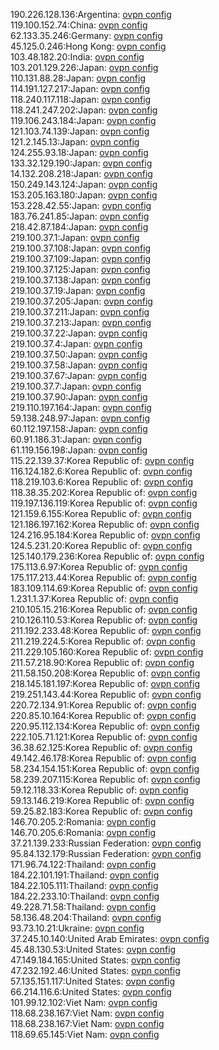 190.226.128.136:Argentina: [ovpn config](vpn/190_226_128_136.ovpn)  
119.100.152.74:China: [ovpn config](vpn/119_100_152_74.ovpn)  
62.133.35.246:Germany: [ovpn config](vpn/62_133_35_246.ovpn)  
45.125.0.246:Hong Kong: [ovpn config](vpn/45_125_0_246.ovpn)  
103.48.182.20:India: [ovpn config](vpn/103_48_182_20.ovpn)  
103.201.129.226:Japan: [ovpn config](vpn/103_201_129_226.ovpn)  
110.131.88.28:Japan: [ovpn config](vpn/110_131_88_28.ovpn)  
114.191.127.217:Japan: [ovpn config](vpn/114_191_127_217.ovpn)  
118.240.117.118:Japan: [ovpn config](vpn/118_240_117_118.ovpn)  
118.241.247.202:Japan: [ovpn config](vpn/118_241_247_202.ovpn)  
119.106.243.184:Japan: [ovpn config](vpn/119_106_243_184.ovpn)  
121.103.74.139:Japan: [ovpn config](vpn/121_103_74_139.ovpn)  
121.2.145.13:Japan: [ovpn config](vpn/121_2_145_13.ovpn)  
124.255.93.18:Japan: [ovpn config](vpn/124_255_93_18.ovpn)  
133.32.129.190:Japan: [ovpn config](vpn/133_32_129_190.ovpn)  
14.132.208.218:Japan: [ovpn config](vpn/14_132_208_218.ovpn)  
150.249.143.124:Japan: [ovpn config](vpn/150_249_143_124.ovpn)  
153.205.163.180:Japan: [ovpn config](vpn/153_205_163_180.ovpn)  
153.228.42.55:Japan: [ovpn config](vpn/153_228_42_55.ovpn)  
183.76.241.85:Japan: [ovpn config](vpn/183_76_241_85.ovpn)  
218.42.87.184:Japan: [ovpn config](vpn/218_42_87_184.ovpn)  
219.100.37.1:Japan: [ovpn config](vpn/219_100_37_1.ovpn)  
219.100.37.108:Japan: [ovpn config](vpn/219_100_37_108.ovpn)  
219.100.37.109:Japan: [ovpn config](vpn/219_100_37_109.ovpn)  
219.100.37.125:Japan: [ovpn config](vpn/219_100_37_125.ovpn)  
219.100.37.138:Japan: [ovpn config](vpn/219_100_37_138.ovpn)  
219.100.37.19:Japan: [ovpn config](vpn/219_100_37_19.ovpn)  
219.100.37.205:Japan: [ovpn config](vpn/219_100_37_205.ovpn)  
219.100.37.211:Japan: [ovpn config](vpn/219_100_37_211.ovpn)  
219.100.37.213:Japan: [ovpn config](vpn/219_100_37_213.ovpn)  
219.100.37.22:Japan: [ovpn config](vpn/219_100_37_22.ovpn)  
219.100.37.4:Japan: [ovpn config](vpn/219_100_37_4.ovpn)  
219.100.37.50:Japan: [ovpn config](vpn/219_100_37_50.ovpn)  
219.100.37.58:Japan: [ovpn config](vpn/219_100_37_58.ovpn)  
219.100.37.67:Japan: [ovpn config](vpn/219_100_37_67.ovpn)  
219.100.37.7:Japan: [ovpn config](vpn/219_100_37_7.ovpn)  
219.100.37.90:Japan: [ovpn config](vpn/219_100_37_90.ovpn)  
219.110.197.164:Japan: [ovpn config](vpn/219_110_197_164.ovpn)  
59.138.248.97:Japan: [ovpn config](vpn/59_138_248_97.ovpn)  
60.112.197.158:Japan: [ovpn config](vpn/60_112_197_158.ovpn)  
60.91.186.31:Japan: [ovpn config](vpn/60_91_186_31.ovpn)  
61.119.156.198:Japan: [ovpn config](vpn/61_119_156_198.ovpn)  
115.22.139.37:Korea Republic of: [ovpn config](vpn/115_22_139_37.ovpn)  
116.124.182.6:Korea Republic of: [ovpn config](vpn/116_124_182_6.ovpn)  
118.219.103.6:Korea Republic of: [ovpn config](vpn/118_219_103_6.ovpn)  
118.38.35.202:Korea Republic of: [ovpn config](vpn/118_38_35_202.ovpn)  
119.197.136.119:Korea Republic of: [ovpn config](vpn/119_197_136_119.ovpn)  
121.159.6.155:Korea Republic of: [ovpn config](vpn/121_159_6_155.ovpn)  
121.186.197.162:Korea Republic of: [ovpn config](vpn/121_186_197_162.ovpn)  
124.216.95.184:Korea Republic of: [ovpn config](vpn/124_216_95_184.ovpn)  
124.5.231.20:Korea Republic of: [ovpn config](vpn/124_5_231_20.ovpn)  
125.140.179.236:Korea Republic of: [ovpn config](vpn/125_140_179_236.ovpn)  
175.113.6.97:Korea Republic of: [ovpn config](vpn/175_113_6_97.ovpn)  
175.117.213.44:Korea Republic of: [ovpn config](vpn/175_117_213_44.ovpn)  
183.109.114.69:Korea Republic of: [ovpn config](vpn/183_109_114_69.ovpn)  
1.231.1.37:Korea Republic of: [ovpn config](vpn/1_231_1_37.ovpn)  
210.105.15.216:Korea Republic of: [ovpn config](vpn/210_105_15_216.ovpn)  
210.126.110.53:Korea Republic of: [ovpn config](vpn/210_126_110_53.ovpn)  
211.192.233.48:Korea Republic of: [ovpn config](vpn/211_192_233_48.ovpn)  
211.219.224.5:Korea Republic of: [ovpn config](vpn/211_219_224_5.ovpn)  
211.229.105.160:Korea Republic of: [ovpn config](vpn/211_229_105_160.ovpn)  
211.57.218.90:Korea Republic of: [ovpn config](vpn/211_57_218_90.ovpn)  
211.58.150.208:Korea Republic of: [ovpn config](vpn/211_58_150_208.ovpn)  
218.145.181.197:Korea Republic of: [ovpn config](vpn/218_145_181_197.ovpn)  
219.251.143.44:Korea Republic of: [ovpn config](vpn/219_251_143_44.ovpn)  
220.72.134.91:Korea Republic of: [ovpn config](vpn/220_72_134_91.ovpn)  
220.85.10.164:Korea Republic of: [ovpn config](vpn/220_85_10_164.ovpn)  
220.95.112.134:Korea Republic of: [ovpn config](vpn/220_95_112_134.ovpn)  
222.105.71.121:Korea Republic of: [ovpn config](vpn/222_105_71_121.ovpn)  
36.38.62.125:Korea Republic of: [ovpn config](vpn/36_38_62_125.ovpn)  
49.142.46.178:Korea Republic of: [ovpn config](vpn/49_142_46_178.ovpn)  
58.234.154.151:Korea Republic of: [ovpn config](vpn/58_234_154_151.ovpn)  
58.239.207.115:Korea Republic of: [ovpn config](vpn/58_239_207_115.ovpn)  
59.12.118.33:Korea Republic of: [ovpn config](vpn/59_12_118_33.ovpn)  
59.13.146.219:Korea Republic of: [ovpn config](vpn/59_13_146_219.ovpn)  
59.25.82.183:Korea Republic of: [ovpn config](vpn/59_25_82_183.ovpn)  
146.70.205.2:Romania: [ovpn config](vpn/146_70_205_2.ovpn)  
146.70.205.6:Romania: [ovpn config](vpn/146_70_205_6.ovpn)  
37.21.139.233:Russian Federation: [ovpn config](vpn/37_21_139_233.ovpn)  
95.84.132.179:Russian Federation: [ovpn config](vpn/95_84_132_179.ovpn)  
171.96.74.122:Thailand: [ovpn config](vpn/171_96_74_122.ovpn)  
184.22.101.191:Thailand: [ovpn config](vpn/184_22_101_191.ovpn)  
184.22.105.111:Thailand: [ovpn config](vpn/184_22_105_111.ovpn)  
184.22.233.10:Thailand: [ovpn config](vpn/184_22_233_10.ovpn)  
49.228.71.58:Thailand: [ovpn config](vpn/49_228_71_58.ovpn)  
58.136.48.204:Thailand: [ovpn config](vpn/58_136_48_204.ovpn)  
93.73.10.21:Ukraine: [ovpn config](vpn/93_73_10_21.ovpn)  
37.245.10.140:United Arab Emirates: [ovpn config](vpn/37_245_10_140.ovpn)  
45.48.130.53:United States: [ovpn config](vpn/45_48_130_53.ovpn)  
47.149.184.165:United States: [ovpn config](vpn/47_149_184_165.ovpn)  
47.232.192.46:United States: [ovpn config](vpn/47_232_192_46.ovpn)  
57.135.151.117:United States: [ovpn config](vpn/57_135_151_117.ovpn)  
66.214.116.6:United States: [ovpn config](vpn/66_214_116_6.ovpn)  
101.99.12.102:Viet Nam: [ovpn config](vpn/101_99_12_102.ovpn)  
118.68.238.167:Viet Nam: [ovpn config](vpn/118_68_238_167.ovpn)  
118.68.238.167:Viet Nam: [ovpn config](vpn/118_68_238_167.ovpn)  
118.69.65.145:Viet Nam: [ovpn config](vpn/118_69_65_145.ovpn)  

